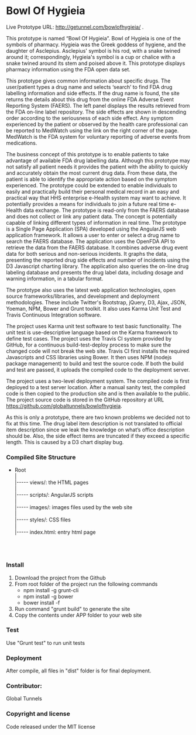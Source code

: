 <h1>Bowl Of Hygieia</h1>

Live Prototype URL: http://getunnel.com/bowlofhygieia/ .

This prototype is named “Bowl Of Hygieia”. Bowl of Hygieia is one of the symbols of pharmacy. Hygieia was the Greek goddess of hygiene, and the daughter of Asclepius.  Asclepius' symbol is his rod, with a snake twined around it; correspondingly, Hygieia's symbol is a cup or chalice with a snake twined around its stem and poised above it. This prototype displays pharmacy information using the FDA open data set. 

This prototype gives common information about specific drugs. The user/patient types a drug name and selects ‘search’ to find FDA drug labelling information and side effects. If the drug name is found, the site returns the details about this drug from the online FDA Adverse Event Reporting System (FAERS).  The left panel displays the results retrieved from the FDA on-line label repository. The side effects are shown in descending order according to the seriousness of each side effect. Any symptom experienced by the patient or observed by the health care professional can be reported to MedWatch using the link on the right corner of the page.  MedWatch is the FDA system for voluntary reporting of adverse events from medications.

The business concept of this prototype is to enable patients to take advantage of available FDA drug labelling data.  Although this prototype may not satisfy all patient needs it provides the patient with the ability to quickly and accurately obtain the most current drug data. From these data, the patient is able to identify the appropriate action based on the symptom experienced. The prototype could be extended to enable individuals to easily and practically build their personal medical record in an easy and practical way that HHS enterprise e-Health system may want to achieve.  It potentially provides a means for individuals to join a future real time e-Health data exchange.    The prototype is read-only from the FAERS database and does not collect or link any patient data.  The concept is potentially capable of linking different types of information in real time.
The prototype is a Single Page Application (SPA) developed using the AngularJS web application framework. It allows a user to enter or select a drug name to search the FAERS database. The application uses the OpenFDA API to retrieve the data from the FAERS database. It combines adverse drug event data for both serious and non-serious incidents. It graphs the data, presenting the reported drug side effects and number of incidents using the D3 Javascript charting library.  The application also queries the on-line drug labeling database and presents the drug label data, including dosage and warning information, in a tabular format. 

The prototype also uses the latest web application technologies, open source frameworks/libraries, and development and deployment methodologies. These include Twitter's Bootstrap, jQuery, D3, Ajax, JSON, Yoeman, NPM, Bower and Grunt toolkit. It also uses Karma Unit Test and Travis Continuous Integration software.

The project uses Karma unit test software to test basic functionality. The unit test is use-descriptive language based on the Karma framework to define test cases. The project uses the Travis CI system provided by GitHub, for a continuous build-test-deploy process to make sure the changed code will not break the web site.  Travis CI first installs the required Javascripts and CSS libraries using Bower. It then uses NPM (nodejs package management) to build and test the source code. If both the build and test are passed, it uploads the compiled code to the deployment server.

The project uses a two-level deployment system. The compiled code is first deployed to a test server location. After a manual sanity test, the compiled code is then copied to the production site and is then available to the public.  The project source code is stored in the GitHub repository at URL https://github.com/globaltunnels/bowlofhygieia.

As this is only a prototype, there are two known problems we decided not to fix at this time. The drug label item description is not translated to official item description since we leak the knowledge on what’s office description should be. Also, the side effect items are truncated if they exceed a specific length.  This is caused by a D3 chart display bug. 

<h3>Compiled Site Structure</h3>

- Root<br/>
|<br/>
|----- views/: the HTML pages<br/>
|<br/>
|----- scripts/: AngularJS scripts<br/>
|<br/>
|----- images/: images files used by the web site<br/>
|<br/>
|----- styles/: CSS files<br/>
|<br/>
|----- index.html: entry html page<br/>
<br/>
<br/>

<h3>Install</h3>

1. Download the project from the Github
2. From root folder of the project run the following commands
	- npm install -g grunt-cli
  	- npm install -g bower
  	- bower install -f
3. Run command "grunt build" to generate the site
4. Copy the contents under APP folder to your web site

<h3>Test</h3>

Use "Grunt test" to run unit tests

<h3>Deployment</h3>

After compile, all files in "dist" folder is for final deployment.

<h3>Contributor:</h3>  Global Tunnels 

<h3>Copyright and license</h3>

Code released under the MIT license
